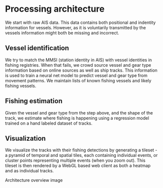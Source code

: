 # Processing architecture

We start with raw AIS data. This data contains both positional and
indentity information for vessels. However, as it is voluntarily
transmitted by the vessels information might both be missing and
incorrect.

## Vessel identification

We try to match the MMSI (station identity in AIS) with vessel
identities in fishing registries. When that fails, we crowd source
vessel and gear type information based on online sources as well as
ship tracks. This information is used to train a neural net model to
predict vessel and gear type from movement patterns. We maintain lists
of known fishing vessels and likely fishing vessels.

## Fishing estimation

Given the vessel and gear type from the step above, and the shape of
the track, we estimate where fishing is happening using a regression
model trained on a hand labeled dataset of tracks.

## Visualization

We visualize the tracks with their fishing detections by generating a
tileset - a pyramid of temporal and spatial tiles, each containing
individual events, or cluster points representing multiple events
(when you zoom out). This tileset is then rendered by a WebGL based
web client as both a heatmap and as individual tracks.

<object type="image/svg+xml" data="{{ site.url }}{{site.baseurl}}/images/Architecture-overview.svg">Architecture overview image</object>

